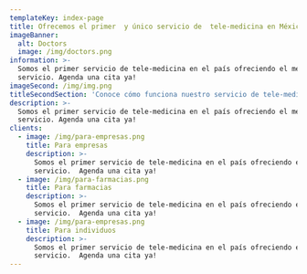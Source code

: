 ```yaml
---
templateKey: index-page
title: Ofrecemos el primer  y único servicio de  tele-medicina en México
imageBanner:
  alt: Doctors
  image: /img/doctors.png
information: >-
  Somos el primer servicio de tele-medicina en el país ofreciendo el mejor
  servicio. Agenda una cita ya!
imageSecond: /img/img.png
titleSecondSection: 'Conoce cómo funciona nuestro servicio de tele-medicina '
description: >-
  Somos el primer servicio de tele-medicina en el país ofreciendo el mejor
  servicio. Agenda una cita ya!
clients:
  - image: /img/para-empresas.png
    title: Para empresas
    description: >-
      Somos el primer servicio de tele-medicina en el país ofreciendo el mejor
      servicio.  Agenda una cita ya!
  - image: /img/para-farmacias.png
    title: Para farmacias
    description: >-
      Somos el primer servicio de tele-medicina en el país ofreciendo el mejor
      servicio.  Agenda una cita ya!
  - image: /img/para-empresas.png
    title: Para individuos
    description: >-
      Somos el primer servicio de tele-medicina en el país ofreciendo el mejor
      servicio.  Agenda una cita ya!
---
```


